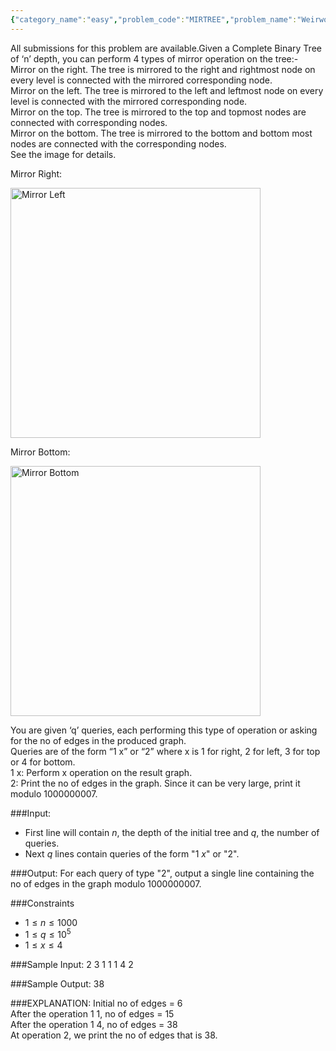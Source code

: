 ```yaml
---
{"category_name":"easy","problem_code":"MIRTREE","problem_name":"Weirwood Trees","languages_supported":{"0":"C","1":"CPP14","2":"JAVA","3":"PYTH","4":"PYTH 3.6","5":"PYPY","6":"CS2","7":"PAS fpc","8":"PAS gpc","9":"RUBY","10":"PHP","11":"GO","12":"NODEJS","13":"HASK","14":"rust","15":"SCALA","16":"swift","17":"D","18":"PERL","19":"FORT","20":"WSPC","21":"ADA","22":"CAML","23":"ICK","24":"BF","25":"ASM","26":"CLPS","27":"PRLG","28":"ICON","29":"SCM qobi","30":"PIKE","31":"ST","32":"NICE","33":"LUA","34":"BASH","35":"NEM","36":"LISP sbcl","37":"LISP clisp","38":"SCM guile","39":"JS","40":"ERL","41":"TCL","42":"kotlin","43":"PERL6","44":"TEXT","45":"SCM chicken","46":"PYP3","47":"CLOJ","48":"R","49":"COB","50":"FS"},"max_timelimit":1,"source_sizelimit":50000,"problem_author":"aashu_k","problem_tester":null,"date_added":"4-04-2019","tags":{"0":"aashu_k"},"time":{"view_start_date":1554669000,"submit_start_date":1554669000,"visible_start_date":1554669000,"end_date":1735669800},"is_direct_submittable":false,"layout":"problem"}
---
```

<span class="solution-visible-txt">All submissions for this problem are available.</span>Given a Complete Binary Tree of ‘n’ depth, you can perform 4 types of mirror operation on the tree:-   
Mirror on the right. The tree is mirrored to the right and rightmost node on every level is connected with the mirrored corresponding node.   
Mirror on the left. The tree is mirrored to the left and leftmost node on every level is connected with the mirrored corresponding node.    
Mirror on the top. The tree is mirrored to the top and topmost nodes are connected with corresponding nodes.    
Mirror on the bottom. The tree is mirrored to the bottom and bottom most nodes are connected with the corresponding nodes.    
See the image for details.   

Mirror Right:  

<img src="https://codechef_shared.s3.amazonaws.com/download/HYC/External_contest_images/ALKH2019/MIRTREE/Mirror%20Right.jpg" alt="Mirror Left" width="400"/>

Mirror Bottom:   

<img src="https://codechef_shared.s3.amazonaws.com/download/HYC/External_contest_images/ALKH2019/MIRTREE/Mirror%20Bottom.jpg" alt="Mirror Bottom" width="400"/>
  
You are given ‘q’ queries, each performing this type of operation or asking for the no of edges in the produced graph.   
Queries are of the form “1 x” or “2” where x is 1 for right, 2 for left, 3 for top or 4 for bottom.    
1 x:  Perform x operation on the result graph.    
2:     Print the no of edges in the graph. Since it can be very large, print it modulo 1000000007.   

###Input:

- First line will contain $n$, the depth of the initial tree and $q$, the number of queries.    
-  Next $q$ lines contain queries of the form "1 $x$" or "2".

###Output:
For each query of type "2", output a single line containing the no of edges in the graph modulo 1000000007.


###Constraints 
- $1 \leq n \leq 1000$
- $1 \leq q \leq 10^5$
- $1 \leq x \leq 4$

###Sample Input:
	2 3
	1 1
	1 4
	2


###Sample Output:
	38
	
###EXPLANATION:
Initial no of edges = 6   
After the operation 1 1, no of edges = 15   
After the operation 1 4, no of edges = 38   
At operation 2, we print the no of edges that is 38.   
